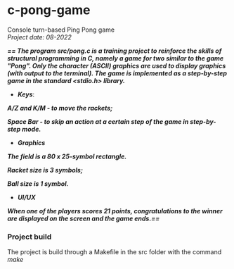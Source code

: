 # c-pong-game

Console turn-based Ping Pong game  
*Project date: 08-2022*

***== The program src/pong.c is a training project to reinforce the skills of structural programming in C, namely a game for two 
similar to the game "Pong". Only the character (ASCII) graphics are used to display 
graphics (with output to the terminal). The game is implemented as a step-by-step game in the standard <stdio.h> library.***

* ***Keys***:

***A/Z and K/M - to move the rackets;***

***Space Bar - to skip an action at a certain step of the game in step-by-step mode.***

* ***Graphics***

***The field is a 80 x 25-symbol rectangle.*** 

***Racket size is 3 symbols;*** 

***Ball size is 1 symbol.***

* ***UI/UX***

***When one of the players scores 21 points, congratulations to the winner are displayed on the screen and the game ends.==***

### Project build

The project is build through a Makefile in the src folder with the command *make*
